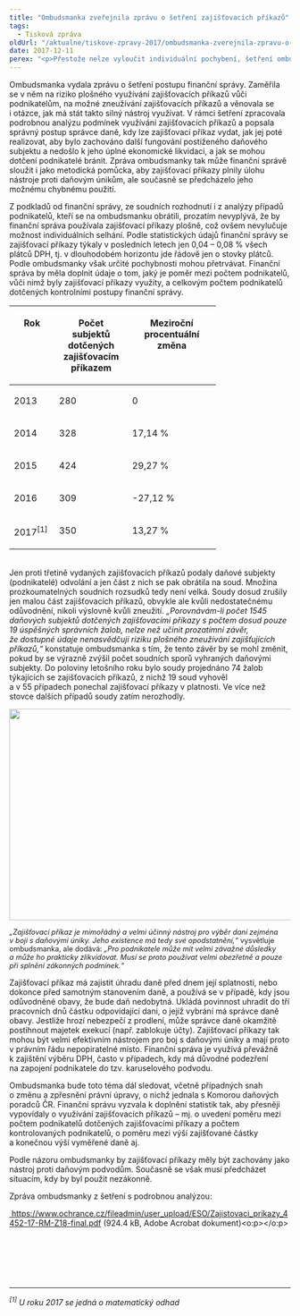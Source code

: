 ```yaml
---
title: "Ombudsmanka zveřejnila zprávu o šetření zajišťovacích příkazů"
tags:
  - Tisková zpráva
oldUrl: "/aktualne/tiskove-zpravy-2017/ombudsmanka-zverejnila-zpravu-o-setreni-zajistovacich-prikazu"
date: 2017-12-11
perex: "<p>Přestože nelze vyloučit individuální pochybení, šetření ombudsmanky prozatím neprokázalo, že by finanční správa plošně využívala, či dokonce zneužívala vůči podnikatelům zajišťovací příkazy. O případných individuálních pochybeních nyní rozhodují soudy. Ombudsmanka vyzvala finanční správu, aby statistické údaje doplnila o další podstatná data. Zabývala se také možným zkvalitněním práce finanční správy do budoucna.</p>"
---
```


<!-- imported from the old website -->

<p>Ombudsmanka vydala zprávu o šetření postupu finanční správy. Zaměřila se v něm na riziko plošného využívání zajišťovacích příkazů vůči podnikatelům, na možné zneužívání zajišťovacích příkazů a věnovala se i otázce, jak má stát takto silný nástroj využívat. V rámci šetření zpracovala podrobnou analýzu podmínek využívání zajišťovacích příkazů a popsala správný postup správce daně, kdy lze zajišťovací příkaz vydat, jak jej poté realizovat, aby bylo zachováno další fungování postiženého daňového subjektu a nedošlo k jeho úplné ekonomické likvidaci, a jak se mohou dotčení podnikatelé bránit. Zpráva ombudsmanky tak může finanční správě sloužit i jako metodická pomůcka, aby zajišťovací příkazy plnily úlohu nástroje proti daňovým únikům, ale současně se předcházelo jeho možnému chybnému použití. </p> <p>Z podkladů od finanční správy, ze soudních rozhodnutí i z analýzy případů podnikatelů, kteří se na ombudsmanku obrátili, prozatím nevyplývá, že by finanční správa používala zajišťovací příkazy plošně, což ovšem nevylučuje možnost individuálních selhání. Podle statistických údajů finanční správy se zajišťovací příkazy týkaly v posledních letech jen 0,04 – 0,08 % všech plátců DPH, tj. v dlouhodobém horizontu jde řádově jen o stovky plátců. Podle ombudsmanky však určité pochybnosti mohou přetrvávat. Finanční správa by měla doplnit údaje o tom, jaký je poměr mezi počtem podnikatelů, vůči nimž byly zajišťovací příkazy využity, a celkovým počtem podnikatelů dotčených kontrolními postupy finanční správy.</p> <table width="0" summary="" class="obecna_varianata2 obecna" cellspacing="" cellpadding=""> <thead><tr> <th valign="top" width="65" scope="col"> <p>Rok</p> </th> <th valign="top" width="115" scope="col"> <p>Počet subjektů dotčených zajišťovacím příkazem</p> </th> <th valign="top" width="142" scope="col"> <p>Meziroční procentuální změna</p> </th> </tr></thead><tbody> <tr> <td width="65" nowrap="" valign="top"> <p>2013</p> </td> <td width="115" nowrap="" valign="top"> <p>280</p> </td> <td width="142" nowrap="" valign="top"> <p>0</p> </td> </tr> <tr> <td width="65" nowrap="" valign="top"> <p>2014</p> </td> <td width="115" nowrap="" valign="top"> <p>328</p> </td> <td width="142" nowrap="" valign="top"> <p>17,14 %</p> </td> </tr> <tr> <td width="65" nowrap="" valign="top"> <p>2015</p> </td> <td width="115" nowrap="" valign="top"> <p>424</p> </td> <td width="142" nowrap="" valign="top"> <p>29,27 %</p> </td> </tr> <tr> <td width="65" nowrap="" valign="top"> <p>2016</p> </td> <td width="115" nowrap="" valign="top"> <p>309</p> </td> <td width="142" nowrap="" valign="top"> <p>-27,12 %</p> </td> </tr> <tr> <td width="65" nowrap="" valign="top"> <p>2017<sup>[1]</sup></p> </td> <td width="115" nowrap="" valign="top"> <p>350</p> </td> <td width="142" nowrap="" valign="top"> <p>13,27 %</p></td></tr></tbody></table> <p><br />Jen proti třetině vydaných zajišťovacích příkazů podaly daňové subjekty (podnikatelé) odvolání a jen část z nich se pak obrátila na soud. Množina prozkoumatelných soudních rozsudků tedy není velká. Soudy dosud zrušily jen malou část zajišťovacích příkazů, obvykle ale kvůli nedostatečnému odůvodnění, nikoli výslovně kvůli zneužití. <i>„Porovnávám-li počet 1545 daňových subjektů dotčených zajišťovacími příkazy s počtem dosud pouze 19 úspěšných správních žalob, nelze než učinit prozatímní závěr, že dostupné údaje nenasvědčují riziku plošného zneužívání zajišťujících příkazů,“</i> konstatuje ombudsmanka s tím, že tento závěr by se mohl změnit, pokud by se výrazně zvýšil počet soudních sporů vyhraných daňovými subjekty. Do poloviny letošního roku bylo soudy projednáno 74 žalob týkajících se zajišťovacích příkazů, z nichž 19 soud vyhověl a v 55 případech ponechal zajišťovací příkazy v platnosti. Ve více než stovce dalších případů soudy zatím nerozhodly.</p><p><img src="https://www.ochrance.cz/uploads/RTEmagicC_zajistovaky-graf.jpg.jpg" width="630" height="378" alt="" /></p> <p><i style="font-size: 12.8px;">„Zajišťovací příkaz je mimořádný a velmi účinný nástroj pro výběr daní zejména v boji s daňovými úniky. Jeho existence má tedy své opodstatnění,“</i><span style="font-size: 12.8px;"> vysvětluje ombudsmanka, ale dodává: </span><i style="font-size: 12.8px;">„Pro podnikatele může mít velmi závažné důsledky a může ho prakticky zlikvidovat. Musí se proto používat velmi obezřetně a pouze při splnění zákonných podmínek.“</i></p> <p>Zajišťovací příkaz má zajistit úhradu daně před dnem její splatnosti, nebo dokonce před samotným stanovením daně, a používá se v případě, kdy jsou odůvodněné obavy, že bude daň nedobytná. Ukládá povinnost uhradit do tří pracovních dnů částku odpovídající dani, o jejíž vybrání má správce daně obavy. Jestliže hrozí nebezpečí z prodlení, může správce daně okamžitě postihnout majetek exekucí (např. zablokuje účty). Zajišťovací příkazy tak mohou být velmi efektivním nástrojem pro boj s daňovými úniky a mají proto v právním řádu nepopiratelné místo. Finanční správa je využívá převážně k zajištění výběru DPH, často v případech, kdy má důvodné podezření na zapojení podnikatele do tzv. karuselového podvodu.</p> <p>Ombudsmanka bude toto téma dál sledovat, včetně případných snah o změnu a zpřesnění právní úpravy, o nichž jednala s Komorou daňových poradců ČR. Finanční správu vyzvala k doplnění statistik tak, aby přesněji vypovídaly o využívání zajišťovacích příkazů – mj. o uvedení poměru mezi počtem podnikatelů dotčených zajišťovacími příkazy a počtem kontrolovaných podnikatelů, o poměru mezi výší zajišťované částky a konečnou výší vyměřené daně aj.</p> <p>Podle názoru ombudsmanky by zajišťovací příkazy měly být zachovány jako nástroj proti daňovým podvodům. Současně se však musí předcházet situacím, kdy by byl použit nezákonně.</p> <p>Zpráva ombudsmanky z šetření s podrobnou analýzou: </p><p class="MsoNormal"><a title="Otevření do nového okna" href="https://www.ochrance.cz/fileadmin/user_upload/ESO/Zajistovaci_prikazy_4452-17-RM-Z18-final.pdf" target="_blank"><img alt="" src="https://www.ochrance.cz/typo3/ext/od_linkdesc/icons/pdf.gif" class="od_linkdesc_icon" /> https://www.ochrance.cz/fileadmin/user_upload/ESO/Zajistovaci_prikazy_4452-17-RM-Z18-final.pdf</a> (924.4 kB, Adobe Acrobat dokument)&lt;o:p&gt;&lt;/o:p&gt;</p> <p> </p> <p> </p> <br /> <hr /> <p><i><sup>[1]</sup> U roku 2017 se jedná o matematický odhad</i></p>
